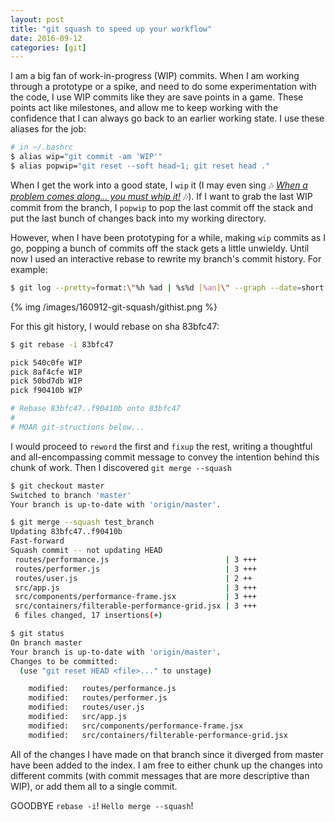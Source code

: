 ```yaml
---
layout: post
title: "git squash to speed up your workflow"
date: 2016-09-12
categories: [git]
---
```


I am a big fan of work-in-progress (WIP) commits. When I am working through a prototype or a spike, and need to do some experimentation with the code, I use WIP commits like they are save points in a game. <!--more-->These points act like milestones, and allow me to keep working with the confidence that I can always go back to an earlier working state. I use these aliases for the job:

```bash
# in ~/.bashrc
$ alias wip="git commit -am 'WIP'"
$ alias popwip="git reset --soft head~1; git reset head ."
```

When I get the work into a good state, I `wip` it (I may even sing 🎶 [_When a problem comes along... you must whip it!_](https://www.youtube.com/watch?v=IIEVqFB4WUo) 🎶). If I want to grab the last WIP commit from the branch, I `popwip` to pop the last commit off the stack and put the last bunch of changes back into my working directory.

However, when I have been prototyping for a while, making `wip` commits as I go, popping a bunch of commits off the stack gets a little unwieldy. Until now I used an interactive rebase to rewrite my branch's commit history. For example:

```bash
$ git log --pretty=format:\"%h %ad | %s%d [%an]\" --graph --date=short
```
{% img /images/160912-git-squash/githist.png %}

For this git history, I would rebase on sha 83bfc47:

```bash
$ git rebase -i 83bfc47

pick 540c0fe WIP
pick 8af4cfe WIP
pick 50bd7db WIP
pick f90410b WIP

# Rebase 83bfc47..f90410b onto 83bfc47
#
# MOAR git-structions below...
```

I would proceed to `reword` the first and `fixup` the rest, writing a thoughtful and all-encompassing commit message to convey the intention behind this chunk of work. Then I discovered `git merge --squash`

```bash
$ git checkout master
Switched to branch 'master'
Your branch is up-to-date with 'origin/master'.

$ git merge --squash test_branch
Updating 83bfc47..f90410b
Fast-forward
Squash commit -- not updating HEAD
 routes/performance.js                          | 3 +++
 routes/performer.js                            | 3 +++
 routes/user.js                                 | 2 ++
 src/app.js                                     | 3 +++
 src/components/performance-frame.jsx           | 3 +++
 src/containers/filterable-performance-grid.jsx | 3 +++
 6 files changed, 17 insertions(+)

$ git status
On branch master
Your branch is up-to-date with 'origin/master'.
Changes to be committed:
  (use "git reset HEAD <file>..." to unstage)

	modified:   routes/performance.js
	modified:   routes/performer.js
	modified:   routes/user.js
	modified:   src/app.js
	modified:   src/components/performance-frame.jsx
	modified:   src/containers/filterable-performance-grid.jsx
```

All of the changes I have made on that branch since it diverged from master have been added to the index. I am free to either chunk up the changes into different commits (with commit messages that are more descriptive than WIP), or add them all to a single commit.

GOODBYE `rebase -i`! `Hello merge --squash`!

